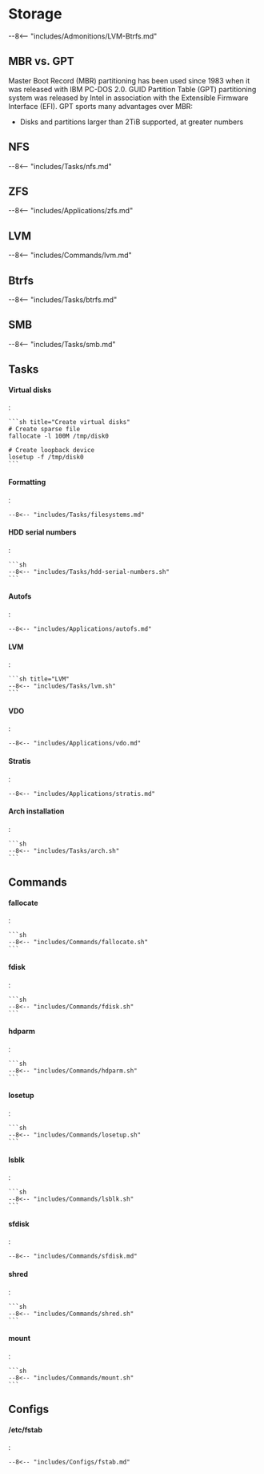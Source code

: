 # Storage

--8<-- "includes/Admonitions/LVM-Btrfs.md"


## MBR vs. GPT

Master Boot Record (MBR) partitioning has been used since 1983 when it was released with IBM PC-DOS 2.0.
GUID Partition Table (GPT) partitioning system was released by Intel in association with the Extensible Firmware Interface (EFI).
GPT sports many advantages over MBR:

- Disks and partitions larger than 2TiB supported, at greater numbers




## NFS

--8<-- "includes/Tasks/nfs.md"

## ZFS

--8<-- "includes/Applications/zfs.md"

## LVM

--8<-- "includes/Commands/lvm.md"

## Btrfs

--8<-- "includes/Tasks/btrfs.md"

## SMB

--8<-- "includes/Tasks/smb.md"

## Tasks

#### Virtual disks
:   

    ```sh title="Create virtual disks"
    # Create sparse file
    fallocate -l 100M /tmp/disk0    

    # Create loopback device
    losetup -f /tmp/disk0           
    ```

#### Formatting
:   

    --8<-- "includes/Tasks/filesystems.md"

#### HDD serial numbers
:   

    ```sh
    --8<-- "includes/Tasks/hdd-serial-numbers.sh"
    ```

#### Autofs
:   

    --8<-- "includes/Applications/autofs.md"

#### LVM
:   

    ```sh title="LVM"
    --8<-- "includes/Tasks/lvm.sh"
    ```

#### VDO
:   

    --8<-- "includes/Applications/vdo.md"

#### Stratis
:   

    --8<-- "includes/Applications/stratis.md"

#### Arch installation
:   

    ```sh
    --8<-- "includes/Tasks/arch.sh"
    ```

## Commands

#### fallocate
:   

    ```sh
    --8<-- "includes/Commands/fallocate.sh"
    ```

#### fdisk
:   

    ```sh
    --8<-- "includes/Commands/fdisk.sh"
    ```

#### hdparm
:   

    ```sh
    --8<-- "includes/Commands/hdparm.sh"
    ```

#### losetup
:   

    ```sh
    --8<-- "includes/Commands/losetup.sh"
    ```

#### lsblk
:   

    ```sh
    --8<-- "includes/Commands/lsblk.sh"
    ```

#### sfdisk
:   

    --8<-- "includes/Commands/sfdisk.md"

#### shred
:   

    ```sh
    --8<-- "includes/Commands/shred.sh"
    ```

#### mount
:   

    ```sh
    --8<-- "includes/Commands/mount.sh"
    ```


## Configs

#### /etc/fstab
:   

    --8<-- "includes/Configs/fstab.md"
